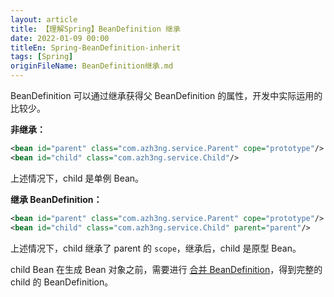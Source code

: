 ```yaml
---
layout: article  
title: 【理解Spring】BeanDefinition 继承  
date: 2022-01-09 00:00
titleEn: Spring-BeanDefinition-inherit
tags: [Spring]
originFileName: BeanDefinition继承.md
---
```


BeanDefinition 可以通过继承获得父 BeanDefinition 的属性，开发中实际运用的比较少。

**非继承：**

```xml
<bean id="parent" class="com.azh3ng.service.Parent" cope="prototype"/>
<bean id="child" class="com.azh3ng.service.Child"/>
```

上述情况下，child 是单例 Bean。

**继承 BeanDefinition：**

```xml
<bean id="parent" class="com.azh3ng.service.Parent" cope="prototype"/>
<bean id="child" class="com.azh3ng.service.Child" parent="parent"/>
```

上述情况下，child 继承了 parent 的 `scope`，继承后，child 是原型 Bean。

child Bean 在生成 Bean 对象之前，需要进行 [合并 BeanDefinition](/2022/01/08/Spring-merge-BeanDefinition.html)，得到完整的 child 的 BeanDefinition。
